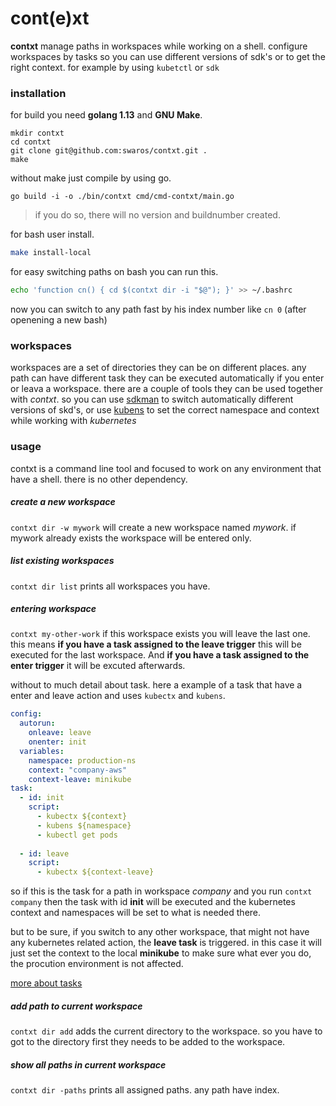 # cont(e)xt

**contxt** manage paths in workspaces while working on a shell. configure workspaces by tasks so you can use different versions of sdk's or to get the right context. for example by using `kubetctl` or `sdk`

### installation

for build you need **golang 1.13** and **GNU Make**.

````shell
mkdir contxt
cd contxt
git clone git@github.com:swaros/contxt.git .
make
````

without make just compile by using go.
````shell
go build -i -o ./bin/contxt cmd/cmd-contxt/main.go
````
> if you do so, there will no version and buildnumber created.

for bash user install.
````bash
make install-local
````

for easy switching paths on bash you can run this.
````bash
echo 'function cn() { cd $(contxt dir -i "$@"); }' >> ~/.bashrc
````
now you can switch to any path fast by his index number like `cn 0` (after openening a new bash)

### workspaces
workspaces are a set of directories they can be on different places. any path can have different task they can be executed automatically if you enter or leava a workspace. there are a couple of tools they can be used together with *contxt*. 
so you can use [sdkman](https://sdkman.io/) to switch automatically different versions of skd's, or use [kubens](https://github.com/ahmetb/kubectx/) to set the correct namespace and context while working with *kubernetes*

### usage
contxt is a command line tool and focused to work on any environment that have a shell. there is no other dependency.

##### create a new workspace
`contxt dir -w mywork` will create a new workspace named *mywork*. if mywork already exists the workspace will be entered only.

##### list existing workspaces
`contxt dir list` prints all workspaces you have.

##### entering workspace
`contxt my-other-work` if this workspace exists you will leave the last one. this means **if you have a task assigned to the leave trigger** this will be executed for the last workspace. And **if you have a task assigned to the enter trigger** it will be excuted afterwards.

without to much detail about task. here a example of a task that have a enter and leave action and uses `kubectx` and `kubens`. 

````yaml
config:
  autorun:
    onleave: leave
    onenter: init
  variables:
    namespace: production-ns
    context: "company-aws"
    context-leave: minikube
task:
  - id: init
    script:
      - kubectx ${context}
      - kubens ${namespace}
      - kubectl get pods
 
  - id: leave
    script:
      - kubectx ${context-leave}
````
so if this is the task for a path in workspace *company* and you run `contxt company` then the task with id **init** will be executed and the kubernetes context and namespaces will be set to what is needed there.

but to be sure, if you switch to any other workspace, that might not have any kubernetes related action, the **leave task** is triggered. 
in this case it will just set the context to the local **minikube** to make sure what ever you do, the procution environment is not affected.

[more about tasks](docs/documentation/tasks.md)

##### add path to current workspace
`contxt dir add` adds the current directory to the workspace. so you have to got to the directory first they needs to
be added to the workspace.

##### show all paths in current workspace
`contxt dir -paths` prints all assigned paths. any path have index. 


